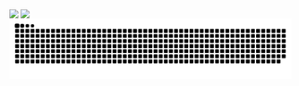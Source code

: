 <a>
  <img height=200 align="center" src="https://github-readme-stats.vercel.app/api?username=saulrodvaq&theme=github_dark" />
</a> 
<a>
  <img height=200 align="center" src="https://github-readme-stats.vercel.app/api/top-langs/?username=saulrodvaq&layout=donut&theme=github_dark" />
</a>
<img alt="snake eating my contributions" src="https://raw.githubusercontent.com/saulrodvaq/saulrodvaq/output/github-contribution-grid-snake-dark.svg" />
